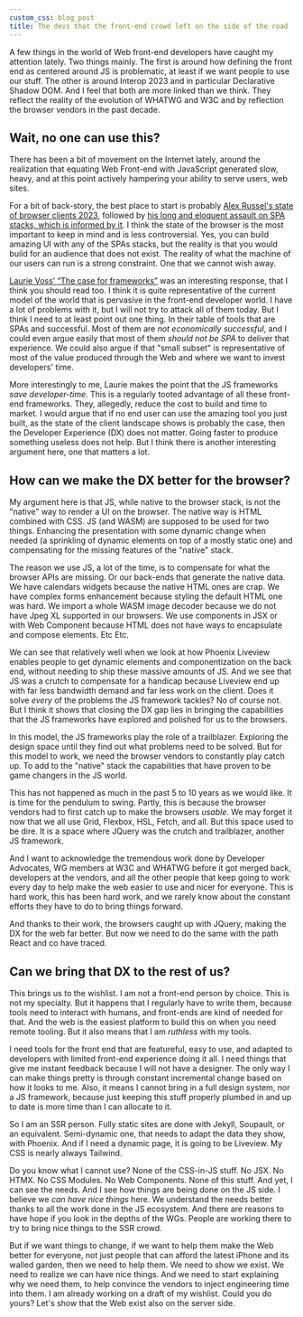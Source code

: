 ```yaml
---
custom_css: blog_post
title: The devs that the front-end crowd left on the side of the road
---
```

A few things in the world of Web front-end developers have caught my attention lately. Two things mainly. The first is around how defining the front end as centered around JS is problematic, at least if we want people to use our stuff. The other is around Interop 2023 and in particular Declarative Shadow DOM. And I feel that both are more linked than we think. They reflect the reality of the evolution of WHATWG and W3C and by reflection the browser vendors in the past decade.
<!--more--> 

## Wait, no one can use this?

There has been a bit of movement on the Internet lately, around the realization that equating Web Front-end with JavaScript generated slow, heavy, and at this point actively hampering your ability to serve users, web sites.

For a bit of back-story, the best place to start is probably [Alex Russel's state of browser clients 2023](https://infrequently.org/2022/12/performance-baseline-2023/), followed by [his long and eloquent assault on SPA stacks, which is informed by it](https://infrequently.org/2023/02/the-market-for-lemons/). I think the state of the browser is the most important to keep in mind and is less controversial. Yes, you can build amazing UI with any of the SPAs stacks, but the reality is that you would build for an audience that does not exist. The reality of what the machine of our users can run is a strong constraint. One that we cannot wish away.

[Laurie Voss’ “The case for frameworks”](https://seldo.com/posts/the_case_for_frameworks) was an interesting response, that I think you should read too. I think it is quite representative of the current model of the world that is pervasive in the front-end developer world. I have a lot of problems with it, but I will not try to attack all of them today. But I think I need to at least point out one thing. In their table of tools that are SPAs and successful. Most of them are _not economically successful_, and I could even argue easily that most of them _should not be SPA_ to deliver that experience. We could also argue if that "small subset" is representative of most of the value produced through the Web and where we want to invest developers' time.

More interestingly to me, Laurie makes the point that the JS frameworks _save developer-time_. This is a regularly tooted advantage of all these front-end frameworks. They, allegedly, reduce the cost to build and time to market. I would argue that if no end user can use the amazing tool you just built, as the state of the client landscape shows is probably the case, then the Developer Experience (DX) does not matter. Going faster to produce something useless does not help. But I think there is another interesting argument here, one that matters a lot.

## How can we make the DX better for the browser? 

My argument here is that JS, while native to the browser stack, is not the "native" way to render a UI on the browser. The native way is HTML combined with CSS. JS (and WASM) are supposed to be used for two things. Enhancing the presentation with some dynamic change when needed (a sprinkling of dynamic elements on top of a mostly static one) and compensating for the missing features of the "native" stack.

The reason we use JS, a lot of the time, is to compensate for what the browser APIs are missing. Or our back-ends that generate the native data. We have calendars widgets because the native HTML ones are crap. We have complex forms enhancement because styling the default HTML one was hard. We import a whole WASM image decoder because we do not have Jpeg XL supported in our browsers. We use components in JSX or with Web Component because HTML does not have ways to encapsulate and compose elements. Etc Etc.

We can see that relatively well when we look at how Phoenix Liveview enables people to get dynamic elements and componentization on the back end, without needing to ship these massive amounts of JS. And we see that JS was a crutch to compensate for a handicap because Liveview end up with far less bandwidth demand and far less work on the client. Does it solve _every_ of the problems the JS framework tackles? No of course not. But I think it shows that closing the DX gap lies in bringing the capabilities that the JS frameworks have explored and polished for us to the browsers.

In this model, the JS frameworks play the role of a trailblazer. Exploring the design space until they find out what problems need to be solved. But for this model to work, we need the browser vendors to constantly play catch up. To add to the "native" stack the capabilities that have proven to be game changers in the JS world.

This has not happened as much in the past 5 to 10 years as we would like. It is time for the pendulum to swing. Partly, this is because the browser vendors had to first catch up to make the browsers _usable_. We may forget it now that we all use Grid, Flexbox, HSL, Fetch, and all. But this space used to be dire. It is a space where JQuery was the crutch and trailblazer, another JS framework.

And I want to acknowledge the tremendous work done by Developer Advocates, WG members at W3C and WHATWG before it got merged back, developers at the vendors, and all the other people that keep going to work every day to help make the web easier to use and nicer for everyone. This is hard work, this has been hard work, and we rarely know about the constant efforts they have to do to bring things forward.

And thanks to their work, the browsers caught up with JQuery, making the DX for the web far better. But now we need to do the same with the path React and co have traced.

## Can we bring that DX to the rest of us?

This brings us to the wishlist. I am not a front-end person by choice. This is not my specialty. But it happens that I regularly have to write them, because tools need to interact with humans, and front-ends are kind of needed for that. And the web is the easiest platform to build this on when you need remote tooling. But it also means that I am _ruthless_ with my tools.

I need tools for the front end that are featureful, easy to use, and adapted to developers with limited front-end experience doing it all. I need things that give me instant feedback because I will not have a designer. The only way I can make things pretty is through constant incremental change based on how it looks to me. Also, it means I cannot bring in a full design system, nor a JS framework, because just keeping this stuff properly plumbed in and up to date is more time than I can allocate to it.

So I am an SSR person. Fully static sites are done with Jekyll, Soupault, or an equivalent. Semi-dynamic one, that needs to adapt the data they show, with Phoenix. And if I need a dynamic page, it is going to be Liveview. My CSS is nearly always Tailwind.

Do you know what I cannot use? None of the CSS-in-JS stuff. No JSX. No HTMX. No CSS Modules. No Web Components. None of this stuff. And yet, I can see the needs. And I see how things are being done on the JS side. I believe we _can have nice things_ here. We understand the needs better thanks to all the work done in the JS ecosystem. And there are reasons to have hope if you look in the depths of the WGs. People are working there to try to bring nice things to the SSR crowd.

But if we want things to change, if we want to help them make the Web better for everyone, not just people that can afford the latest iPhone and its walled garden, then we need to help them. We need to show we exist. We need to realize we can have nice things. And we need to start explaining why we need them, to help convince the vendors to inject engineering time into them. I am already working on a draft of my wishlist. Could you do yours? Let's show that the Web exist also on the server side.
